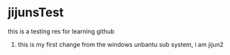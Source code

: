 # jijunsTest
this is a testing res for learning github

1. this is my first change from the windows unbantu sub system, i am jijun2
